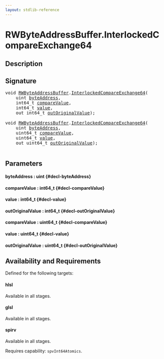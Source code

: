 ```yaml
---
layout: stdlib-reference
---
```


# RWByteAddressBuffer\.InterlockedCompareExchange64

## Description





## Signature 

<pre>
void <a href="/stdlib-reference/types/RWByteAddressBuffer/index" class="code_type">RWByteAddressBuffer</a>.<a href="/stdlib-reference/types/RWByteAddressBuffer/InterlockedCompareExchange64">InterlockedCompareExchange64</a>(
    uint <a href="/stdlib-reference/types/RWByteAddressBuffer/InterlockedCompareExchange64#decl-byteAddress" class="code_param">byteAddress</a>,
    int64_t <a href="/stdlib-reference/types/RWByteAddressBuffer/InterlockedCompareExchange64#decl-compareValue" class="code_param">compareValue</a>,
    int64_t <a href="/stdlib-reference/types/RWByteAddressBuffer/InterlockedCompareExchange64#decl-value" class="code_param">value</a>,
    out int64_t <a href="/stdlib-reference/types/RWByteAddressBuffer/InterlockedCompareExchange64#decl-outOriginalValue" class="code_param">outOriginalValue</a>);

void <a href="/stdlib-reference/types/RWByteAddressBuffer/index" class="code_type">RWByteAddressBuffer</a>.<a href="/stdlib-reference/types/RWByteAddressBuffer/InterlockedCompareExchange64">InterlockedCompareExchange64</a>(
    uint <a href="/stdlib-reference/types/RWByteAddressBuffer/InterlockedCompareExchange64#decl-byteAddress" class="code_param">byteAddress</a>,
    uint64_t <a href="/stdlib-reference/types/RWByteAddressBuffer/InterlockedCompareExchange64#decl-compareValue" class="code_param">compareValue</a>,
    uint64_t <a href="/stdlib-reference/types/RWByteAddressBuffer/InterlockedCompareExchange64#decl-value" class="code_param">value</a>,
    out uint64_t <a href="/stdlib-reference/types/RWByteAddressBuffer/InterlockedCompareExchange64#decl-outOriginalValue" class="code_param">outOriginalValue</a>);

</pre>

## Parameters

#### byteAddress  : uint {#decl-byteAddress}
#### compareValue  : int64\_t {#decl-compareValue}
#### value  : int64\_t {#decl-value}
#### outOriginalValue  : int64\_t {#decl-outOriginalValue}
#### compareValue  : uint64\_t {#decl-compareValue}
#### value  : uint64\_t {#decl-value}
#### outOriginalValue  : uint64\_t {#decl-outOriginalValue}

## Availability and Requirements

Defined for the following targets:

#### hlsl
Available in all stages.

#### glsl
Available in all stages.

#### spirv
Available in all stages.

Requires capability: `spvInt64Atomics`.



